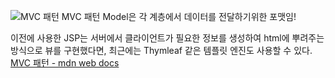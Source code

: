 ![MVC 패턴](https://miro.medium.com/v2/resize:fit:4800/format:webp/1*cmVGT_tv0z8XwaAoLqDndQ.png)
MVC 패턴
Model은 각 계층에서 데이터를 전달하기위한 포맷임!

이전에 사용한 JSP는 서버에서 클라이언트가 필요한 정보를 생성하여 html에 뿌려주는 방식으로 뷰를 구현했다면, 최근에는 Thymleaf 같은 템플릿 엔진도 사용할 수 있다.
[MVC 패턴 - mdn web docs](https://developer.mozilla.org/en-US/docs/Glossary/MVC)


